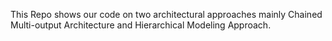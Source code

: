This Repo shows our code on two architectural approaches mainly Chained Multi-output Architecture and Hierarchical Modeling Approach.
